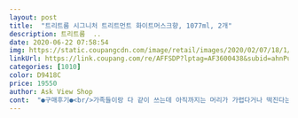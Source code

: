 ```yaml
---
layout: post 
title:  "트리트룸 시그니처 트리트먼트 화이트머스크향, 1077ml, 2개" 
description: 트리트룸  ..
date: 2020-06-22 07:58:54 
img: https://static.coupangcdn.com/image/retail/images/2020/02/07/18/1/112a6894-c983-47ed-be78-19680c1a843a.jpg 
linkUrl: https://link.coupang.com/re/AFFSDP?lptag=AF3600438&subid=ahnPublicAsk&pageKey=1555721271&itemId=2660825513&vendorItemId=70651482198&traceid=V0-113-cdc46708c5dcede4 
categories: [1010] 
color: D9418C 
price: 19550 
author: Ask View Shop 
cont:  "●구매후기●<br/>가족들이랑 다 같이 쓰는데 아직까지는 머리가 가렵다거나 떡진다는 얘기는 없엇어요<br/>거기다 저는 지성 두피고 동생은 건성 두피인데<br/>그리고 단백질이 진짜 많은지 헹구고나서 보면 바닥에 덩어리져있어요ㅋㅋ<br/>그리고 화이트머스크향이 너무 심하지 않고 은은하게 진해서<br/>근데 효과는 똑같이 좋아요<br/>꾸덕한거는 샴푸하고 펴바르려면 여러번 문질문질해야 했는데 이건 자체가 부드러우니까 금방 전체에 다 묻는 느낌!!<br/>다른 트리트먼트는 향이 좋으면 두피가 자극적이거나<br/>대용량에 가격도 너무 저렴하고 게다가 화이트머스크향이라고 해서 바로 샀습니다!<br/>대용량이라 오래 두고 쓸 것 같은데 만족스러운 제품이라 다행이에요<br/>동생한테도 잘 맞는 것보면 모든 타입에도 두루두루 괜찮은 것 같구요<br/>되게 차분한 네이비색이라 꼭 어디 어매니티같은 느낌도 들구 맘에들어용ㅋㅋㅋ<br/>따로 냅두면 잃어버릴까봐 둘 다 펌프로 바꿔껴놓고 하나는 따로 보관하구 있어용ㅎㅅㅎ<br/>로켓프레쉬 배송이라 진짜 빨리왔어요! 제품은 손상없이 안전하게 잘 도착했습니다<br/>성분이 좋으면 향이 이상하고 그랬었는데<br/>쓰려고 욕실에 샴푸랑 같이 가져다두니까 되게 깔끔하니 이쁘더라구요<br/>아 샴푸는 사용감 비슷한데 트리트먼트가 전에 쓰던 거에 비하면 좀 묽은 편이거든요??<br/>아침에 머리 감을 때 이걸로 마무리해주면 오후까지 향이 풍겨요<br/>안그래도 샴푸랑 트리트먼트 다써가는 중이라 새로 사야됐는데 마침 타이밍이 딱맞음ㅋㅋㅋ<br/>엄마가 이번에 산거보고 뭘 두개씩이냐 샀냐고 하셨는데 써보시더니 향 좋다고 하셔서 당분간 여기꺼 정착할 것 같아요!<br/>이거는 1L 넘는 대용량이라 그런지 펌프를 따로 넣어서 보내주시더라구여<br/>이건 자극적이지도 않으면서 향도 좋아서 저랑 잘 맞는 것 같아요<br/>지난 주말에 친구네서 놀고 밤에 씻을때 썼는데<br/>진짜 나오자마자 어디서샀는지 물어보고 집와서 구매했는데 그담날 받았어욬ㅋㅋ<br/>진짜 쿠팡 로켓 넘나조흔것.<br/>.<br/>♡<br/>친구네서 이거 써보고 너무 좋아서 2개 쟁여놨어요><<br/>펌프 개별 포장이고 사용전에 별도로 조립해야하는데 이게 더 좋은것같아욤<br/>향도 그렇고 부드러워서 너무 쓰기 좋은거에여!!<br/>향도 저렴한 느낌이 아닌 은은하면서도 오래가는 화이트머스크향이라 더 좋아요<br/>향도 좋고 용량도 많고 다음에 또 구매할 예정입니다<br/>화이트머스크향 말고 베이비파우더향도 있던데 둘 다 쓰고나면 ㄷㅏ음엔 향만 갈아타려구요ㅎㅎ<br/>흰색크림의 꾸덕한 크림타입이라 머리카락을 잘 코팅해주는 느낌!<br/>" 
---
```

